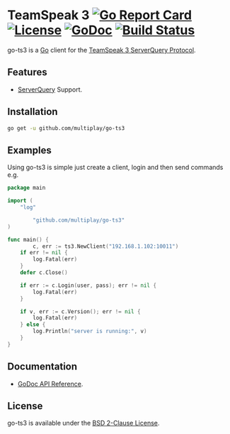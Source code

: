 # TeamSpeak 3 [![Go Report Card](https://goreportcard.com/badge/github.com/multiplay/go-ts3)](https://goreportcard.com/report/github.com/multiplay/go-ts3) [![License](https://img.shields.io/badge/license-BSD-blue.svg)](https://github.com/multiplay/go-ts3/blob/master/LICENSE) [![GoDoc](https://godoc.org/github.com/multiplay/go-ts3?status.svg)](https://godoc.org/github.com/multiplay/go-ts3) [![Build Status](https://travis-ci.org/multiplay/go-ts3.svg?branch=master)](https://travis-ci.org/multiplay/go-ts3)

go-ts3 is a [Go](http://golang.org/) client for the [TeamSpeak 3 ServerQuery Protocol](http://media.teamspeak.com/ts3_literature/TeamSpeak%203%20Server%20Query%20Manual.pdf).

Features
--------
* [ServerQuery](http://media.teamspeak.com/ts3_literature/TeamSpeak%203%20Server%20Query%20Manual.pdf) Support.

Installation
------------
```sh
go get -u github.com/multiplay/go-ts3
```

Examples
--------

Using go-ts3 is simple just create a client, login and then send commands e.g.
```go
package main

import (
	"log"

        "github.com/multiplay/go-ts3"
)

func main() {
        c, err := ts3.NewClient("192.168.1.102:10011")
	if err != nil {
		log.Fatal(err)
	}
	defer c.Close()

	if err := c.Login(user, pass); err != nil {
		log.Fatal(err)
	}

	if v, err := c.Version(); err != nil {
		log.Fatal(err)
	} else {
		log.Println("server is running:", v)
	}
}
```

Documentation
-------------
- [GoDoc API Reference](http://godoc.org/github.com/multiplay/go-ts3).

License
-------
go-ts3 is available under the [BSD 2-Clause License](https://opensource.org/licenses/BSD-2-Clause).
```
